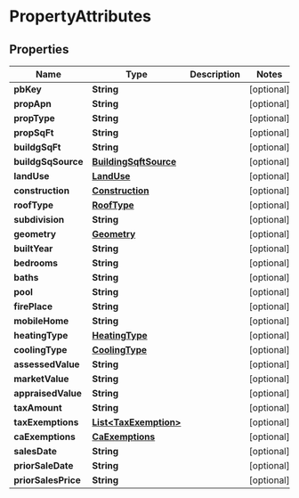 
# PropertyAttributes

## Properties
Name | Type | Description | Notes
------------ | ------------- | ------------- | -------------
**pbKey** | **String** |  |  [optional]
**propApn** | **String** |  |  [optional]
**propType** | **String** |  |  [optional]
**propSqFt** | **String** |  |  [optional]
**buildgSqFt** | **String** |  |  [optional]
**buildgSqSource** | [**BuildingSqftSource**](BuildingSqftSource.md) |  |  [optional]
**landUse** | [**LandUse**](LandUse.md) |  |  [optional]
**construction** | [**Construction**](Construction.md) |  |  [optional]
**roofType** | [**RoofType**](RoofType.md) |  |  [optional]
**subdivision** | **String** |  |  [optional]
**geometry** | [**Geometry**](Geometry.md) |  |  [optional]
**builtYear** | **String** |  |  [optional]
**bedrooms** | **String** |  |  [optional]
**baths** | **String** |  |  [optional]
**pool** | **String** |  |  [optional]
**firePlace** | **String** |  |  [optional]
**mobileHome** | **String** |  |  [optional]
**heatingType** | [**HeatingType**](HeatingType.md) |  |  [optional]
**coolingType** | [**CoolingType**](CoolingType.md) |  |  [optional]
**assessedValue** | **String** |  |  [optional]
**marketValue** | **String** |  |  [optional]
**appraisedValue** | **String** |  |  [optional]
**taxAmount** | **String** |  |  [optional]
**taxExemptions** | [**List&lt;TaxExemption&gt;**](TaxExemption.md) |  |  [optional]
**caExemptions** | [**CaExemptions**](CaExemptions.md) |  |  [optional]
**salesDate** | **String** |  |  [optional]
**priorSaleDate** | **String** |  |  [optional]
**priorSalesPrice** | **String** |  |  [optional]



